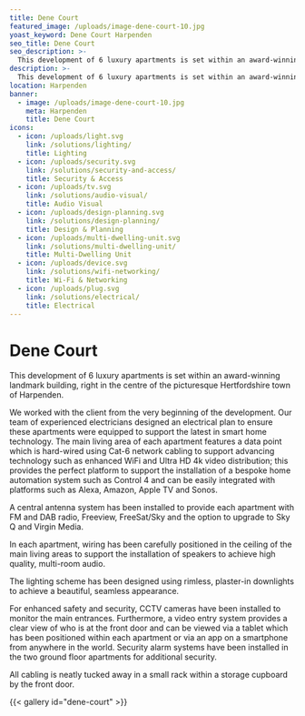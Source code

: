 ```yaml
---
title: Dene Court
featured_image: /uploads/image-dene-court-10.jpg
yoast_keyword: Dene Court Harpenden
seo_title: Dene Court
seo_description: >-
  This development of 6 luxury apartments is set within an award-winning landmark building, right in the centre of the picturesque Hertfordshire town of Harpenden.
description: >-
  This development of 6 luxury apartments is set within an award-winning landmark building, right in the centre of the picturesque Hertfordshire town of Harpenden.
location: Harpenden
banner:
  - image: /uploads/image-dene-court-10.jpg
    meta: Harpenden
    title: Dene Court
icons:
  - icon: /uploads/light.svg
    link: /solutions/lighting/
    title: Lighting
  - icon: /uploads/security.svg
    link: /solutions/security-and-access/
    title: Security & Access  
  - icon: /uploads/tv.svg
    link: /solutions/audio-visual/
    title: Audio Visual  
  - icon: /uploads/design-planning.svg
    link: /solutions/design-planning/
    title: Design & Planning  
  - icon: /uploads/multi-dwelling-unit.svg
    link: /solutions/multi-dwelling-unit/
    title: Multi-Dwelling Unit 
  - icon: /uploads/device.svg
    link: /solutions/wifi-networking/
    title: Wi-Fi & Networking  
  - icon: /uploads/plug.svg
    link: /solutions/electrical/
    title: Electrical  
---
```

# Dene Court

This development of 6 luxury apartments is set within an award-winning landmark building, right in the centre of the picturesque Hertfordshire town of Harpenden.

We worked with the client from the very beginning of the development. Our team of experienced electricians designed an electrical plan to ensure these apartments were equipped to support the latest in smart home technology. The main living area of each apartment features a data point which is hard-wired using Cat-6 network cabling to support advancing technology such as enhanced WiFi and Ultra HD 4k video distribution; this provides the perfect platform to support the installation of a bespoke home automation system such as Control 4 and can be easily integrated with platforms such as Alexa, Amazon, Apple TV and Sonos.

A central antenna system has been installed to provide each apartment with FM and DAB radio, Freeview, FreeSat/Sky and the option to upgrade to Sky Q and Virgin Media.

In each apartment, wiring has been carefully positioned in the ceiling of the main living areas to support the installation of speakers to achieve high quality, multi-room audio. 

The lighting scheme has been designed using rimless, plaster-in downlights to achieve a beautiful, seamless appearance.

For enhanced safety and security, CCTV cameras have been installed to monitor the main entrances. Furthermore, a video entry system provides a clear view of who is at the front door and can be viewed via a tablet which has been positioned within each apartment or via an app on a smartphone from anywhere in the world. Security alarm systems have been installed in the two ground floor apartments for additional security.

All cabling is neatly tucked away in a small rack within a storage cupboard by the front door. 

{{< gallery id="dene-court" >}}
